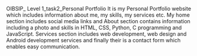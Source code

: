 OIBSIP_ Level 1_task2_Personal Portfolio
It is my Personal Portfolio website which includes information about me, my skills, my services etc. My home section includes social media links and About section contains information including a photo and skills in HTML, CSS, Python, C programming and JavaScript. Services section includes web development, web design and Android development services and finally their is a contact form which enables easy communication.

